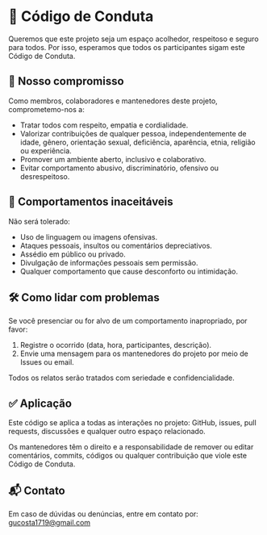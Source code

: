 # 🧾 Código de Conduta

Queremos que este projeto seja um espaço acolhedor, respeitoso e seguro para todos. Por isso, esperamos que todos os participantes sigam este Código de Conduta.

## 🤝 Nosso compromisso

Como membros, colaboradores e mantenedores deste projeto, comprometemo-nos a:

- Tratar todos com respeito, empatia e cordialidade.
- Valorizar contribuições de qualquer pessoa, independentemente de idade, gênero, orientação sexual, deficiência, aparência, etnia, religião ou experiência.
- Promover um ambiente aberto, inclusivo e colaborativo.
- Evitar comportamento abusivo, discriminatório, ofensivo ou desrespeitoso.

## 🚫 Comportamentos inaceitáveis

Não será tolerado:

- Uso de linguagem ou imagens ofensivas.
- Ataques pessoais, insultos ou comentários depreciativos.
- Assédio em público ou privado.
- Divulgação de informações pessoais sem permissão.
- Qualquer comportamento que cause desconforto ou intimidação.

## 🛠 Como lidar com problemas

Se você presenciar ou for alvo de um comportamento inapropriado, por favor:

1. Registre o ocorrido (data, hora, participantes, descrição).
2. Envie uma mensagem para os mantenedores do projeto por meio de Issues ou email.

Todos os relatos serão tratados com seriedade e confidencialidade.

## ✅ Aplicação

Este código se aplica a todas as interações no projeto: GitHub, issues, pull requests, discussões e qualquer outro espaço relacionado.

Os mantenedores têm o direito e a responsabilidade de remover ou editar comentários, commits, códigos ou qualquer contribuição que viole este Código de Conduta.

## 📬 Contato

Em caso de dúvidas ou denúncias, entre em contato por: gucosta1719@gmail.com
